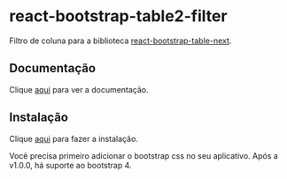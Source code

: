 # react-bootstrap-table2-filter

Filtro de coluna para a biblioteca [react-bootstrap-table-next](react-bootstrap-table-next.md).

## Documentação

Clique [aqui](https://github.com/react-bootstrap-table/react-bootstrap-table2) para ver a documentação.

## Instalação

Clique [aqui](https://www.npmjs.com/package/react-bootstrap-table-next) para fazer a instalação.

Você precisa primeiro adicionar o bootstrap css no seu aplicativo. Após a v1.0.0, há suporte ao bootstrap 4.
